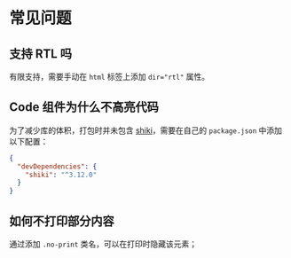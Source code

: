 # 常见问题

## 支持 RTL 吗

有限支持，需要手动在 `html` 标签上添加 `dir="rtl"` 属性。

## Code 组件为什么不高亮代码

为了减少库的体积，打包时并未包含 [shiki](https://shiki.tmrs.site/)，需要在自己的 `package.json` 中添加以下配置：

```json
{
  "devDependencies": {
    "shiki": "^3.12.0"
  }
}
```

## 如何不打印部分内容

通过添加 `.no-print` 类名，可以在打印时隐藏该元素；
